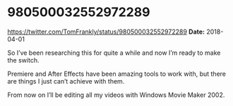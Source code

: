 # 980500032552972289
https://twitter.com/TomFrankly/status/980500032552972289
**Date:** 2018-04-01

So I’ve been researching this for quite a while and now I’m ready to make the switch. 

Premiere and After Effects have been amazing tools to work with, but there are things I just can’t achieve with them.

From now on I’ll be editing all my videos with Windows Movie Maker 2002.
